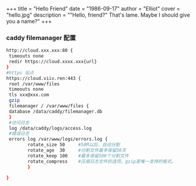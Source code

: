 +++ title = "Hello Friend" date = "1986-09-17" author = "Elliot" cover = "hello.jpg" description = ""Hello, friend?" That's lame. Maybe I should give you a name?" +++

### caddy filemanager 配置



```sh
http://cloud.xxx.xxx:80 {
 timeouts none
 redir https://cloud.xxxx.xxx{url}
}
#https 站点
https://cloud.viiv.ren:443 {
 root /var/www/files
 timeouts none
 tls xxx@xxx.com
 gzip
 filemanager / /var/www/files {
 database /data/caddy/filemanager.db
 }
 #访问日志
 log /data/caddy/logs/access.log
 #错误日志
 errors log /var/www/logs/errors.log {
        rotate_size 50     #50M以后，自动分割  
        rotate_age  30     #分割文件最多保留30天  
        rotate_keep 100    #最多保留100个分割文件
        rotate_compress    #压缩日志文件的选项。gzip是唯一支持的格式。
        }

}
```